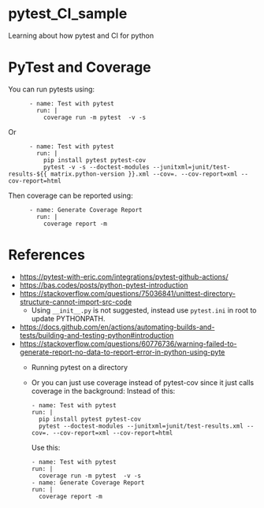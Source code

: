 # pytest_CI_sample
Learning about how pytest and CI for python

# PyTest and Coverage
You can run pytests using:
```
      - name: Test with pytest  
        run: |  
          coverage run -m pytest  -v -s
```
Or
```
      - name: Test with pytest
        run: |
          pip install pytest pytest-cov
          pytest -v -s --doctest-modules --junitxml=junit/test-results-${{ matrix.python-version }}.xml --cov=. --cov-report=xml --cov-report=html
```
Then coverage can be reported using:
```
      - name: Generate Coverage Report  
        run: |  
          coverage report -m
```

# References
* https://pytest-with-eric.com/integrations/pytest-github-actions/
* https://bas.codes/posts/python-pytest-introduction
* https://stackoverflow.com/questions/75036841/unittest-directory-structure-cannot-import-src-code
    * Using `__init__.py` is not suggested, instead use `pytest.ini` in root to update PYTHONPATH.
* https://docs.github.com/en/actions/automating-builds-and-tests/building-and-testing-python#introduction
* https://stackoverflow.com/questions/60776736/warning-failed-to-generate-report-no-data-to-report-error-in-python-using-pyte
    * Running pytest on a directory
    * Or you can just use coverage instead of pytest-cov since it just calls coverage in the background:
        Instead of this:
        ```
        - name: Test with pytest
        run: |
          pip install pytest pytest-cov
          pytest --doctest-modules --junitxml=junit/test-results.xml --cov=. --cov-report=xml --cov-report=html
        ```

        Use this:
        ```
      - name: Test with pytest  
        run: |  
          coverage run -m pytest  -v -s  
      - name: Generate Coverage Report  
        run: |  
          coverage report -m
        ```